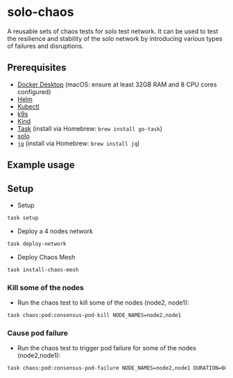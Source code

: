 # solo-chaos
A reusable sets of chaos tests for solo test network. It can be used to test the resilience and stability of the solo network by introducing various types of failures and disruptions.

## Prerequisites
- [Docker Desktop](https://www.docker.com/products/docker-desktop/) (macOS: ensure at least 32GB RAM and 8 CPU cores configured)
- [Helm](https://helm.sh/)
- [Kubectl](https://kubernetes.io/docs/tasks/tools/)
- [k9s](https://k9scli.io/)
- [Kind](https://kind.sigs.k8s.io/)
- [Task](https://taskfile.dev/) (install via Homebrew: `brew install go-task`)
- [solo](https://github.com/hiero/solo)
- [`jq`](https://stedolan.github.io/jq/) (install via Homebrew: `brew install jq`)

## Example usage

## Setup
- Setup
```bash
task setup 
```

- Deploy a 4 nodes network
```bash 
task deploy-network
```

- Deploy Chaos Mesh
```bash 
task install-chaos-mesh
```

### Kill some of the nodes
- Run the chaos test to kill some of the nodes (node2, node1):
```bash
task chaos:pod:consensus-pod-kill NODE_NAMES=node2,node1
```

### Cause pod failure
- Run the chaos test to trigger pod failure for some of the nodes (node2,node1):
```bash
task chaos:pod:consensus-pod-failure NODE_NAMES=node2,node1 DURATION=60s
```

